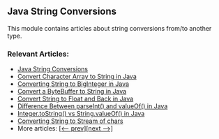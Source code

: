 ## Java String Conversions

This module contains articles about string conversions from/to another type.

### Relevant Articles:
- [Java String Conversions](https://www.baeldung.com/java-string-conversions)
- [Convert Character Array to String in Java](https://www.baeldung.com/java-char-array-to-string)
- [Converting String to BigInteger in Java](https://www.baeldung.com/java-string-to-biginteger)
- [Convert a ByteBuffer to String in Java](https://www.baeldung.com/java-bytebuffer-to-string)
- [Convert String to Float and Back in Java](https://www.baeldung.com/java-string-to-float)
- [Difference Between parseInt() and valueOf() in Java](https://www.baeldung.com/java-integer-parseint-vs-valueof)
- [Integer.toString() vs String.valueOf() in Java](https://www.baeldung.com/java-tostring-valueof)
- [Converting String to Stream of chars](https://www.baeldung.com/java-string-to-stream)
- More articles: [[<-- prev]](../core-java-string-conversions)[[next -->]](../core-java-string-conversions-3)
